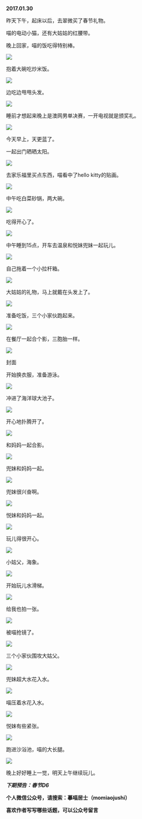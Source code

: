 
          
            
**2017.01.30**

昨天下午，起床以后，去翠微买了春节礼物。

喵的电动小猫，还有大姑姑的红腰带。

晚上回家，喵的饭吃得特别棒。




![](//upload-images.jianshu.io/upload_images/51001-4c7b4467764ae6de.jpg)




抱着大碗吃炒米饭。




![](//upload-images.jianshu.io/upload_images/51001-65a26102c2d59516.jpg)




边吃边甩甩头发。




![](//upload-images.jianshu.io/upload_images/51001-aeb5d2a895640ac9.jpg)




睡前才想起来晚上是澳网男单决赛，一开电视就是颁奖礼。




![](//upload-images.jianshu.io/upload_images/51001-7b5d19a5ba4dbd5a.jpg)




今天早上，天更蓝了。

一起出门晒晒太阳。




![](//upload-images.jianshu.io/upload_images/51001-8fb918bdf39d44aa.jpg)




去家乐福里买点东西，喵看中了hello kitty的贴画。




![](//upload-images.jianshu.io/upload_images/51001-ade61a7c65ff387c.jpg)




中午吃白菜砂锅，两大碗。




![](//upload-images.jianshu.io/upload_images/51001-67c0ebcc1eb355f1.jpg)




吃得开心了。




![](//upload-images.jianshu.io/upload_images/51001-9b809fa0b2fcf994.jpg)




中午睡到15点，开车去温泉和悦妹兜妹一起玩儿。




![](//upload-images.jianshu.io/upload_images/51001-b32541eda813d418.jpg)




自己拖着一个小拉杆箱。




![](//upload-images.jianshu.io/upload_images/51001-8577a336589158b4.jpg)




大姑姑的礼物，马上就戴在头发上了。




![](//upload-images.jianshu.io/upload_images/51001-238e3185640a5a4c.jpg)




准备吃饭，三个小家伙跑起来。




![](//upload-images.jianshu.io/upload_images/51001-d38730420499e956.jpg)




在餐厅一起合个影，三胞胎一样。




![](//upload-images.jianshu.io/upload_images/51001-b3803c9fa7c123ac.jpg)

封面


开始换衣服，准备游泳。




![](//upload-images.jianshu.io/upload_images/51001-762dc1009d220780.jpg)




冲进了海洋球大池子。




![](//upload-images.jianshu.io/upload_images/51001-61353a4f50023498.jpg)




开心地扑腾开了。




![](//upload-images.jianshu.io/upload_images/51001-f227bfc2d1576eb2.jpg)




和妈妈一起合影。




![](//upload-images.jianshu.io/upload_images/51001-2704667bf1b4a23a.jpg)




兜妹和妈妈一起。




![](//upload-images.jianshu.io/upload_images/51001-aab8484f24d934e1.jpg)




兜妹很兴奋啊。




![](//upload-images.jianshu.io/upload_images/51001-f23146361b17fa0f.jpg)




悦妹和妈妈一起。




![](//upload-images.jianshu.io/upload_images/51001-dab5c32cf2241e8f.jpg)




玩儿得很开心。




![](//upload-images.jianshu.io/upload_images/51001-758a8d82785af951.jpg)




小姑父，海象。




![](//upload-images.jianshu.io/upload_images/51001-93bdffa0aaf890b3.jpg)




开始玩儿水滑梯。




![](//upload-images.jianshu.io/upload_images/51001-975d4e0bdf9745e6.jpg)




给我也拍一张。




![](//upload-images.jianshu.io/upload_images/51001-1b58076a07637143.jpg)




被喵抢镜了。




![](//upload-images.jianshu.io/upload_images/51001-96bfc9b624939274.jpg)




三个小家伙围攻大姑父。




![](//upload-images.jianshu.io/upload_images/51001-9922319951ec54c7.jpg)




兜妹超大水花入水。




![](//upload-images.jianshu.io/upload_images/51001-1b1728cb9608060d.jpg)




喵压着水花入水。




![](//upload-images.jianshu.io/upload_images/51001-e6f177fbe1aa884d.jpg)




悦妹有些紧张。




![](//upload-images.jianshu.io/upload_images/51001-02bd794c30386a62.jpg)




跑进沙浴池，喵的大长腿。




![](//upload-images.jianshu.io/upload_images/51001-53307ce4de68c08f.jpg)




晚上好好睡上一觉，明天上午继续玩儿。


***下期预告：春节D6***


**个人微信公众号，请搜索：摹喵居士（momiaojushi）**

**喜欢作者写写哪些话题，可以公众号留言**

          
        